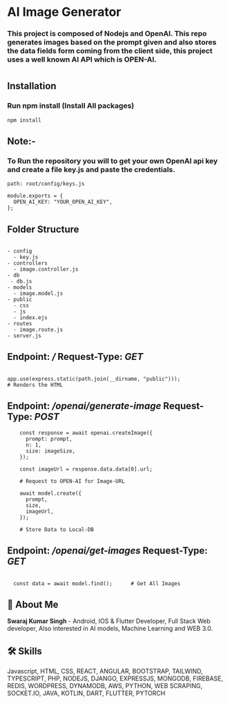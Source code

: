 # AI Image Generator

### This project is composed of **Nodejs** and **OpenAI**. This repo generates images based on the prompt given and also stores the data fields form coming from the client side, this project uses a well known AI API which is **OPEN-AI**.

#

## Installation

### Run npm install (Install All packages)

```
npm install
```

## Note:-
### To Run the repository you will to get your own OpenAI api key and create a file key.js and paste the credentials.

```
path: root/config/keys.js

module.exports = {
  OPEN_AI_KEY: "YOUR_OPEN_AI_KEY",
};

```


## Folder Structure

```

- config
  - key.js
- controllers
  - image.controller.js
- db
 - db.js
- models
  - image.model.js
- public
  - css
  - js
  - index.ejs
- routes
  - image.route.js
- server.js

```


## Endpoint: ***/*** Request-Type: ***GET***
```

app.use(express.static(path.join(__dirname, "public")));
# Renders the HTML

```


## Endpoint: ***/openai/generate-image*** Request-Type: ***POST***
```
    const response = await openai.createImage({ 
      prompt: prompt,
      n: 1,
      size: imageSize,
    });

    const imageUrl = response.data.data[0].url;

    # Request to OPEN-AI for Image-URL    

    await model.create({            
      prompt,
      size,
      imageUrl,
    });

    # Store Data to Local-DB

```


## Endpoint: ***/openai/get-images*** Request-Type: ***GET***
```

  const data = await model.find();      # Get All Images

```

## 🚀 About Me

**Swaraj Kumar Singh** - Android, IOS & Flutter Developer, Full Stack Web developer, Also interested in AI models, Machine Learning and WEB 3.0.


## 🛠 Skills
Javascript, HTML, CSS, REACT, ANGULAR, BOOTSTRAP, TAILWIND, TYPESCRIPT, PHP, NODEJS, DJANGO, EXPRESSJS, MONGODB, FIREBASE, REDIS, WORDPRESS, DYNAMODB, AWS, PYTHON, WEB SCRAPING, SOCKET.IO, JAVA, KOTLIN, DART, FLUTTER, PYTORCH